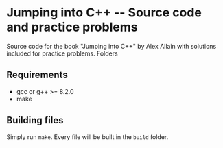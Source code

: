 # Jumping into C++ -- Source code and practice problems

Source code for the book "Jumping into C++" by Alex Allain with solutions included
for practice problems. Folders

## Requirements

- gcc or g++ >= 8.2.0
- make

## Building files

Simply run `make`. Every file will be built in the `build` folder.
